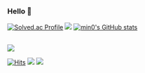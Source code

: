 ### Hello 👋 
[![Solved.ac Profile](http://mazassumnida.wtf/api/v2/generate_badge?boj=rltmdqkd12)](https://solved.ac/rltmdqkd12/)
[![](https://banner.codetree.ai/v1/banner/rltmdqkd12)](https://inha.codetree.ai/profiles/rltmdqkd12)
[![min0's GitHub stats](https://github-readme-stats.vercel.app/api?username=gsbang97&show_icons=true&theme=buefya&count_private=true)](https://github.com/anuraghazra/github-readme-stats)

</br>

<img src="https://github-readme-stats.vercel.app/api/top-langs/?username=gsbang97&layout=compact&theme=buefy&include_all_commits=true"/>

</br>

[![Hits](https://hits.seeyoufarm.com/api/count/incr/badge.svg?url=https%3A%2F%2Fgithub.com%2Fgsbang97&count_bg=%2379C83D&title_bg=%23555555&icon=&icon_color=%23E7E7E7&title=hits&edge_flat=false)](https://hits.seeyoufarm.com)
<a href="http://gsbang.tistory.com/"><img src="https://img.shields.io/badge/My tech blog-A9BCF5?style=flat-square&logo=GitHub Sponsors&logoColor=white&link=http://gsbang.tistory.com/"/></a>
<a href="https://www.instagram.com/giseung_0/" target="_blank"><img src="https://img.shields.io/badge/Instagram-E4405F?style=flat-square&logo=Instagram&logoColor=white"/></a>



<!--
**gsbang97/gsbang97** is a ✨ _special_ ✨ repository because its `README.md` (this file) appears on your GitHub profile.

Here are some ideas to get you started:

- 🔭 I’m currently working on ...
- 🌱 I’m currently learning ...
- 👯 I’m looking to collaborate on ...
- 🤔 I’m looking for help with ...
- 💬 Ask me about ...
- 📫 How to reach me: ...
- 😄 Pronouns: ...
- ⚡ Fun fact: ...
-->
